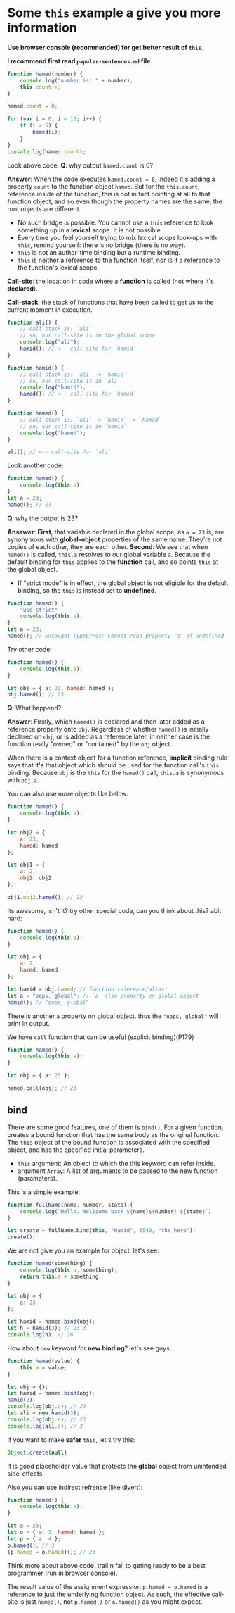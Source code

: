 # Some **`this`** example a give you more information

**Use browser console (recommended) for get better result of `this`**.

**I recommend first read `papular-sentences.md` file**.

```js
function hamed(number) {
    console.log("number is: " + number);
    this.count++;
}

hamed.count = 0;

for (var i = 0; i < 10; i++) {
    if (i > 5) {
        hamed(i);
    }
}
console.log(hamed.count);
```

Look above code, **Q**: why output `hamed.count` is 0?

**Answer**: When the code executes `hamed.count = 0`, indeed it's adding a property `count`  to the function object `hamed`. But for the `this.count`, reference inside of the function, this is not in fact pointing at all to that function object, and so even though the property names are the same, the root objects are different.

- No such bridge is possible. You cannot use a `this` reference to look something up in a **lexical** scope. It is not possible.
- Every time you feel yourself trying to mix lexical scope look-ups with `this`, remind yourself: there is no bridge (there is no way).
- `this` is not an author-time binding but a runtime binding.
- `this` is neither a reference to the function itself, nor is it a reference to the function's lexical scope.

**Call-site**: the location in code where a **function** is called (not where it's **declared**).

**Call-stack**: the stack of functions that have been called to get us to the current moment in execution.

```js
function ali() {
    // call-stack is: `ali`
    // so, our call-site is in the global scope
    console.log("ali");
    hamid(); // <-- call-site for `hamid`
}

function hamid() {
    // call-stack is: `ali` -> `hamid`
    // so, our call-site is in `ali`
    console.log("hamid");
    hamed(); // <-- call-site for `hamed`
}

function hamed() {
    // call-stack is: `ali` -> `hamid` -> `hamed`
    // so, our call-site is in `hamid`
    console.log("hamed");
}

ali(); // <-- call-site for `ali`
```

Look another code:

```js
function hamed() {
    console.log(this.a);
}
let a = 23;
hamed(); // 23
```

**Q**: why the output is 23?

**Ansawer**: **First**, that variable declared in the global scope, as `a = 23` is, are synonymous with **global-object** properties of the same name. They're not copies of each other, they are each other. **Second**: We see that when `hamed()` is called, `this.a` resolves to our global variable `a`. Because the default binding for `this` applies to the **function** call, and so points `this` at the global object.

- If "strict mode" is in effect, the global object is not eligible for the default binding, so the `this` is instead set to **undefined**.

```js
function hamed() {
    "use strict"
    console.log(this.a);
}
let a = 23;
hamed(); // Uncaught TypeError: Cannot read property 'a' of undefined
```

Try other code:

```js
function hamed() {
    console.log(this.a);
}

let obj = { a: 23, hamed: hamed };
obj.hamed(); // 23
```

**Q**: What happend?

**Answer**: Firstly, which `hamed()` is declared and then later added as a reference property onto `obj`. Regardless of whether `hamed()` is initially declared on `obj`, or is added as a reference later, in neither case is the function really "owned" or "contained" by the `obj` object.

When there is a context object for a function reference, **implicit** binding rule says that it's that object which should be used for the function call's `this` binding. Because `obj` is the `this` for the `hamed()` call, `this.a` is synonymous with `obj.a`.

You can also use more objects like below:

```js
function hamed() {
    console.log(this.a);
}

let obj2 = {
    a: 23,
    hamed: hamed
};

let obj1 = {
    a: 2,
    obj2: obj2
};

obj1.obj2.hamed(); // 23
```

Its awesome, isn't it? try other special code, can you think about this? abit hard:

```js
function hamed() {
    console.log(this.a);
}

let obj = {
    a: 2,
    hamed: hamed
};

let hamid = obj.hamed; // function reference/alias!
let a = "oops, global"; // `a` also property on global object
hamid(); // "oops, global"
```

There is another `a` property on global object. thus the `"oops, global"` will print in output.

We have `call` function that can be useful (explicit binding)(P179)

```js
function hamed() {
    console.log(this.a);
}

let obj = { a: 23 };

hamed.call(obj); // 23
```

## bind

There are some good features, one of them is `bind()`. For a given function, creates a bound function that has the same body as the original function. The `this` object of the bound function is associated with the specified object, and has the specified initial parameters.

- `this` argument: An object to which the this keyword can refer inside.
- argument `Array`: A list of arguments to be passed to the new function (parameters).

 This is a simple example:

```js
function fullName(name, number, state) {
    console.log(`Hello. Wellcome back ${name}${number} ${state}`)
}

let create = fullName.bind(this, "Hamid", 6540, "the hero");
create();
```

We are not give you an example for object, let's see:

```js
function hamed(something) {
    console.log(this.a, something);
    return this.a + something;
}

let obj = {
    a: 23
};

let hamid = hamed.bind(obj);
let h = hamid(3); // 23 3
console.log(h); // 26
```

How about `new` keyword for **new binding**? let's see guys:

```js
function hamed(value) {
    this.a = value;
}

let obj = {};
let hamid = hamed.bind(obj);
hamid(2);
console.log(obj.a); // 23
let ali = new hamid(3);
console.log(obj.a); // 23
console.log(ali.a); // 3
```

If you want to make **safer** `this`, let's try this:

```js
Object.create(null)
```

It is good placeholder value that protects the **global** object from unintended side-effects.

Also you can use indirect refrence (like divert):

```js
function hamed() {
    console.log(this.a);
}

let a = 23;
let o = { a: 3, hamed: hamed };
let p = { a: 4 };
o.hamed(); // 3
(p.hamed = o.hamed)(); // 23
```

Think more about above code. trail n fail to geting ready to be a best programmer (run in browser console).

The result value of the assignment expression `p.hamed = o.hamed` is a reference to just the underlying function object. As such, the effective call-site is just `hamed()`, not `p.hamed()` or `o.hamed()` as you might expect.
